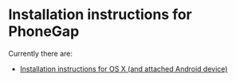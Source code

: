 # Installation instructions for PhoneGap

Currently there are:

-   [Installation instructions for OS X (and attached Android device)](./README-osx.md)
